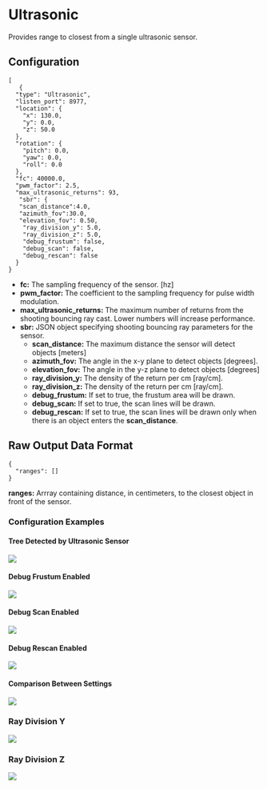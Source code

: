 # Ultrasonic

Provides range to closest from a single ultrasonic sensor.

## Configuration 

```
[
   {
  "type": "Ultrasonic",
  "listen_port": 8977,
  "location": {
    "x": 130.0,
    "y": 0.0,
    "z": 50.0
  },
  "rotation": {
    "pitch": 0.0,
    "yaw": 0.0,
    "roll": 0.0
  },
  "fc": 40000.0,
  "pwm_factor": 2.5,
  "max_ultrasonic_returns": 93,
   "sbr": {
   "scan_distance":4.0,
   "azimuth_fov":30.0,
   "elevation_fov": 0.50,
    "ray_division_y": 5.0,
    "ray_division_z": 5.0,
    "debug_frustum": false,
    "debug_scan": false,
    "debug_rescan": false
  }
}
```

- **fc:** The sampling frequency of the sensor. [hz]
- **pwm_factor:** The coefficient to the sampling frequency for pulse width modulation.
- **max_ultrasonic_returns:** The maximum number of returns from the shooting bouncing ray cast. Lower numbers will increase performance.
- **sbr:** JSON object specifying shooting bouncing ray parameters for the sensor.
    - **scan_distance:** The maximum distance the sensor will detect objects [meters]
    - **azimuth_fov:** The angle in the x-y plane to detect objects [degrees].
    - **elevation_fov:** The angle in the y-z plane to detect objects [degrees]
    - **ray_division_y:** The density of the return per cm [ray/cm].
    - **ray_division_z:** The density of the return per cm [ray/cm].
    - **debug_frustum:** If set to true, the frustum area will be drawn.
    - **debug_scan:** If set to true, the scan lines will be drawn.
    - **debug_rescan:** If set to true, the scan lines will be drawn only when there is an object enters the **scan_distance**.

## Raw Output Data Format
```
{
  "ranges": []
}
```

**ranges:** Arrray containing distance, in centimeters, to the closest object in front of the sensor.

### Configuration Examples  

#### Tree Detected by Ultrasonic Sensor
<p class="img_container">
<img class="wide_img" src="https://github.com/monoDriveIO/documentation/raw/master/WikiPhotos/LV_client/sensors/configuration/ultrasonic/tree_detected.png" />
</p>

#### Debug Frustum Enabled
<p class="img_container">
<img class="wide_img" src="https://github.com/monoDriveIO/documentation/raw/master/WikiPhotos/LV_client/sensors/configuration/ultrasonic/debug_frustum.PNG" />
</p>

#### Debug Scan Enabled
<p class="img_container">
<img class="wide_img" src="https://github.com/monoDriveIO/documentation/raw/master/WikiPhotos/LV_client/sensors/configuration/ultrasonic/debug_scan.png" />
</p>

#### Debug Rescan Enabled
<p class="img_container">
<img class="wide_img" src="https://github.com/monoDriveIO/documentation/raw/master/WikiPhotos/LV_client/sensors/configuration/ultrasonic/debug_rescan.PNG" />
</p>

#### Comparison Between Settings
<p class="img_container">
<img class="wide_img" src="https://github.com/monoDriveIO/documentation/raw/master/WikiPhotos/LV_client/sensors/configuration/ultrasonic/different_settings.PNG" />
</p>


### Ray Division Y
<p class="img_container">
<img class="wide_img" src="https://github.com/monoDriveIO/documentation/raw/master/WikiPhotos/LV_client/sensors/configuration/ultrasonic/ray_division_y.png" />
</p>

### Ray Division Z
<p class="img_container">
<img class="wide_img" src="https://github.com/monoDriveIO/documentation/raw/master/WikiPhotos/LV_client/sensors/configuration/ultrasonic/ray_division_z.png" />
</p>
